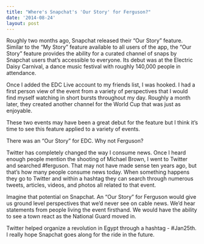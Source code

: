 ```yaml
---
title: "Where's Snapchat's 'Our Story' for Ferguson?"
date: '2014-08-24'
layout: post
---
```


Roughly two months ago, Snapchat released their “Our Story” feature. Similar to the “My Story” feature available to all users of the app, the “Our Story” feature provides the ability for a curated channel of snaps by Snapchat users that’s accessible to everyone. Its debut was at the Electric Daisy Carnival, a dance music festival with roughly 140,000 people in attendance.

Once I added the EDC Live account to my friends list, I was hooked. I had a first person view of the event from a variety of perspectives that I would find myself watching in short bursts throughout my day. Roughly a month later, they created another channel for the World Cup that was just as enjoyable.

These two events may have been a great debut for the feature but I think it’s time to see this feature applied to a variety of events.

There was an “Our Story” for EDC. Why not Ferguson?

Twitter has completely changed the way I consume news. Once I heard enough people mention the shooting of Michael Brown, I went to Twitter and searched #ferguson. That may not have made sense ten years ago, but that’s how many people consume news today. When something happens they go to Twitter and within a hashtag they can search through numerous tweets, articles, videos, and photos all related to that event.

Imagine that potential on Snapchat. An “Our Story” for Ferguson would give us ground level perspectives that we’d never see on cable news. We’d hear statements from people living the event firsthand. We would have the ability to see a town react as the National Guard moved in.

Twitter helped organize a revolution in Egypt through a hashtag - #Jan25th. I really hope Snapchat goes along for the ride in the future.